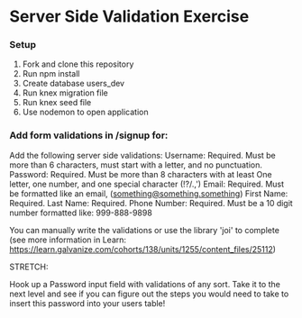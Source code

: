 # Server Side Validation Exercise

### Setup
1. Fork and clone this repository
2. Run npm install
3. Create database users_dev
4. Run knex migration file
5. Run knex seed file
6. Use nodemon to open application

### Add form validations in /signup for:

Add the following server side validations:
Username: Required. Must be more than 6 characters, must start with a letter, and no punctuation.
Password: Required. Must be more than 8 characters with at least One letter, one number, and one special character (!?/.,')
Email: Required. Must be formatted like an email, (something@something.something)
First Name: Required.
Last Name: Required.
Phone Number: Required. Must be a 10 digit number formatted like: 999-888-9898

You can manually write the validations or use the library 'joi' to complete (see more information in Learn: https://learn.galvanize.com/cohorts/138/units/1255/content_files/25112)

STRETCH:

Hook up a Password input field with validations of any sort. Take it to the next level and see if you can figure out the steps you would need to take to insert this password into your users table!

